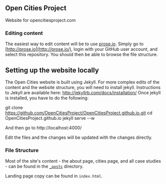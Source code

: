 ## Open Cities Project

Website for opencitiesproject.com

### Editing content

The easiest way to edit content will be to use [prose.io](http://prose.io/#about). Simply go to [http://prose.io](http://prose.io/), login with your GitHub user account, and select this repository. You should then be able to browse the file structure.


## Setting up the website locally

The Open Cities website is built using Jekyll. For more complex edits of the content and the website structure, you will need to install jekyll. Instructions to Jekyll are available here: http://jekyllrb.com/docs/installation/
Once jekyll is installed, you have to do the following:

git clone https://github.com/OpenCitiesProject/OpenCitiesProject.github.io.git
cd OpenCitiesProject.github.io
jekyll serve --w

And then go to http://localhost:4000/

Edit the files and the changes will be updated with the changes directly.


### File Structure

Most of the site's content - the about page, cities page, and all case studies - can be found in the [`_posts`](https://github.com/OpenCitiesProject/website/tree/master/_posts) directory.

Landing page copy can be found in `index.html`.
